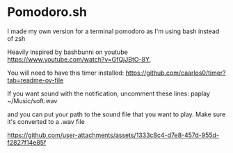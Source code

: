 # Pomodoro.sh 


I made my own version for a terminal pomodoro as I'm using bash instead of zsh


Heavily inspired by bashbunni on youtube 
https://www.youtube.com/watch?v=GfQjJBtO-8Y, 




You will need to have this timer installed: 
https://github.com/caarlos0/timer?tab=readme-ov-file




If you want sound with the notification, uncomment these lines: paplay ~/Music/soft.wav

and you can put your path to the sound file that you want to play. Make sure it's converted to a .wav file





https://github.com/user-attachments/assets/1333c8c4-d7e8-457d-955d-f2827f14e85f



